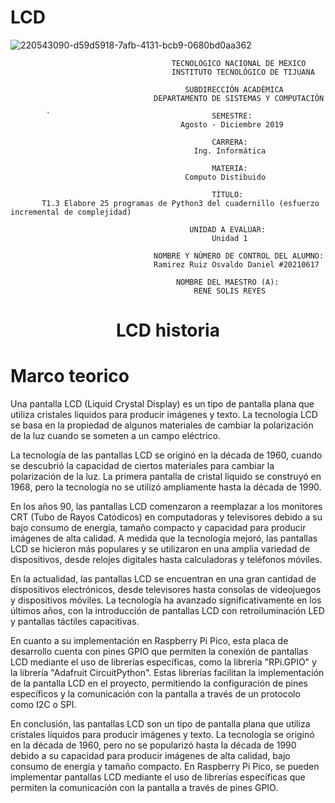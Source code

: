 # LCD
![220543090-d59d5918-7afb-4131-bcb9-0680bd0aa362](https://user-images.githubusercontent.com/124211806/223567171-b4373bf1-5460-4795-a608-9896b2da627d.png)

                                        TECNOLÓGICO NACIONAL DE MÉXICO
                                        INSTITUTO TECNOLÓGICO DE TIJUANA

                                           SUBDIRECCIÓN ACADÉMICA
                                    DEPARTAMENTO DE SISTEMAS Y COMPUTACIÓN

            `                                    SEMESTRE: 
                                          Agosto - Diciembre 2019

                                                 CARRERA: 
                                             Ing. Informática

                                                 MATERIA:
                                           Computo Distibuido

                                                 TÍTULO:
           T1.3 Elabore 25 programas de Python3 del cuadernillo (esfuerzo incremental de complejidad)

                                            UNIDAD A EVALUAR:
                                                 Unidad 1

                                    NOMBRE Y NÚMERO DE CONTROL DEL ALUMNO:
                                    Ramirez Ruiz Osvaldo Daniel #20210617
 
                                         NOMBRE DEL MAESTRO (A):
                                             RENE SOLIS REYES




<h1 align="center">  LCD historia  </h1>


# Marco teorico 

Una pantalla LCD (Liquid Crystal Display) es un tipo de pantalla plana que utiliza cristales líquidos para producir imágenes y texto. La tecnología LCD se basa en la propiedad de algunos materiales de cambiar la polarización de la luz cuando se someten a un campo eléctrico.

La tecnología de las pantallas LCD se originó en la década de 1960, cuando se descubrió la capacidad de ciertos materiales para cambiar la polarización de la luz. La primera pantalla de cristal líquido se construyó en 1968, pero la tecnología no se utilizó ampliamente hasta la década de 1990.

En los años 90, las pantallas LCD comenzaron a reemplazar a los monitores CRT (Tubo de Rayos Catódicos) en computadoras y televisores debido a su bajo consumo de energía, tamaño compacto y capacidad para producir imágenes de alta calidad. A medida que la tecnología mejoró, las pantallas LCD se hicieron más populares y se utilizaron en una amplia variedad de dispositivos, desde relojes digitales hasta calculadoras y teléfonos móviles.

En la actualidad, las pantallas LCD se encuentran en una gran cantidad de dispositivos electrónicos, desde televisores hasta consolas de videojuegos y dispositivos móviles. La tecnología ha avanzado significativamente en los últimos años, con la introducción de pantallas LCD con retroiluminación LED y pantallas táctiles capacitivas.

En cuanto a su implementación en Raspberry Pi Pico, esta placa de desarrollo cuenta con pines GPIO que permiten la conexión de pantallas LCD mediante el uso de librerías específicas, como la librería "RPi.GPIO" y la librería "Adafruit CircuitPython". Estas librerías facilitan la implementación de la pantalla LCD en el proyecto, permitiendo la configuración de pines específicos y la comunicación con la pantalla a través de un protocolo como I2C o SPI.

En conclusión, las pantallas LCD son un tipo de pantalla plana que utiliza cristales líquidos para producir imágenes y texto. La tecnología se originó en la década de 1960, pero no se popularizó hasta la década de 1990 debido a su capacidad para producir imágenes de alta calidad, bajo consumo de energía y tamaño compacto. En Raspberry Pi Pico, se pueden implementar pantallas LCD mediante el uso de librerías específicas que permiten la comunicación con la pantalla a través de pines GPIO.
